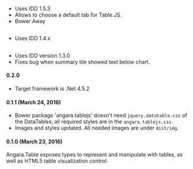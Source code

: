 
* Uses IDD 1.5.3
* Allows to choose a default tab for Table.JS.
* Bower Away

##

* Uses IDD 1.4.x

##

* Uses IDD version 1.3.0
* Fixes bug when summary tile showed text below chart.

#### 0.2.0 

* Target framework is .Net 4.5.2


#### 0.1.1 (March 24, 2016)

* Bower package 'angara.tablejs' doesn't need `jquery.datatable.css` of the DataTables; all required styles are in the `angara.tablejs.css`.
* Images and styles updated. All needed images are under `dist/img`.

#### 0.1.0 (March 23, 2016)

Angara.Table exposes types to represent and manipulate with tables, as well as HTML5 table visualization control.

